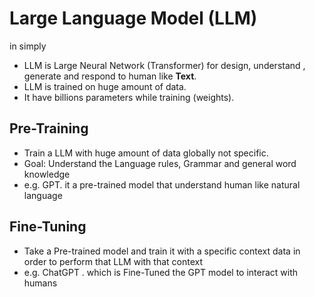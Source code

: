 # **Large Language Model (LLM)**

in simply
- LLM is Large Neural Network (Transformer) for design, understand , generate and respond to human like **Text**.
- LLM is trained on huge amount of data.
- It have billions parameters while training (weights).

## Pre-Training
- Train a LLM with huge amount of data globally not specific.
- Goal: Understand the Language rules, Grammar and general word knowledge
- e.g. GPT. it a pre-trained model that understand human like natural language

## Fine-Tuning
- Take a Pre-trained model and train it with a specific context data in order to perform that LLM with that context
- e.g. ChatGPT . which is Fine-Tuned the GPT model to interact with humans


